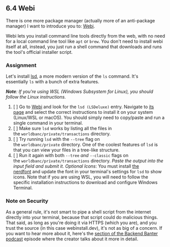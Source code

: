 ## 6.4 Webi
There is one more package manager (actually more of an anti-package manager) I want to introduce you to: [Webi](https://webinstall.dev/).

Webi lets you install command line tools directly from the web, with no need for a local command line tool like `apt` or `brew`. You don't need to install webi itself at all, instead, you just run a shell command that downloads and runs the tool's official installer script.
### Assignment
Let's install [lsd](https://github.com/lsd-rs/lsd), a more modern version of the `ls` command. It's essentially `ls` with a bunch of extra features.

***Note**: If you're using WSL (Windows Subsystem for Linux), you should follow the Linux instructions.*

1. [ ] Go to [Webi](https://webinstall.dev/) and look for the `lsd (LSDeluxe)` entry. Navigate to [its page](https://webinstall.dev/lsd/) and select the correct instructions to install it on your system (Linux/WSL or macOS). You should simply need to copy/paste and run a single command in your terminal.
2. [ ] Make sure `lsd` works by listing all the files in the `worldbanc/private/transactions` directory.
3. [ ] Try running `lsd` with the `--tree` flag on the `worldbanc/private` directory. One of the coolest features of `lsd` is that you can view your files in a tree-like structure.
4. [ ] Run it again with both `--tree` _and_ `--classic` flags on the `worldbanc/private/transactions` directory. _Paste the output into the input field and submit it._
_Optional Icons_: You must install [the nerdfont](https://webinstall.dev/nerdfont/) and update the font in your terminal's settings for `lsd` to show icons. Note that if you are using WSL, you will need to follow the specific installation instructions to download and configure Windows Terminal.
### Note on Security
As a general rule, it's not smart to pipe a shell script from the internet directly into your terminal, because that script could do malicious things. That said, as long as you're doing it via HTTPS (which you are), and you trust the source (in this case webinstall.dev), it's not as big of a concern. If you want to hear more about it, here's the [section of the Backend Banter podcast](https://youtu.be/zSkDandxcQ0?t=1447) episode where the creator talks about it more in detail.
